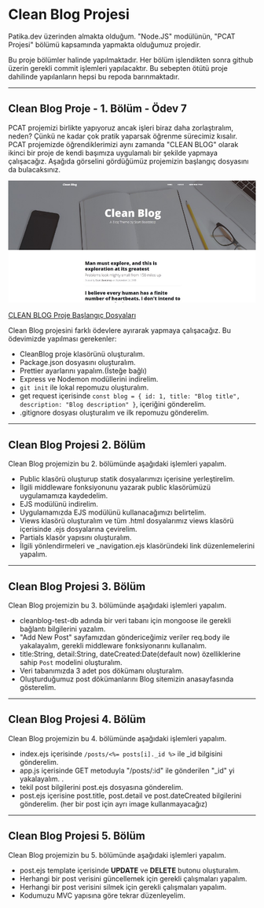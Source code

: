 # Clean Blog Projesi

Patika.dev üzerinden almakta olduğum. "Node.JS" modülünün, "PCAT Projesi" bölümü kapsamında yapmakta olduğumuz projedir.

Bu proje bölümler halinde yapılmaktadır. Her bölüm işlendikten sonra github üzerin gerekli commit işlemleri yapılacaktır.
Bu sebepten ötütü proje dahilinde yapılanların hepsi bu repoda barınmaktadır.

***

## Clean Blog Proje - 1. Bölüm - Ödev 7

PCAT projemizi birlikte yapıyoruz ancak işleri biraz daha zorlaştıralım, neden? Çünkü ne kadar çok pratik yaparsak öğrenme sürecimiz kısalır. PCAT projemizde öğrendiklerimizi aynı zamanda "CLEAN BLOG" olarak ikinci bir proje de kendi başımıza uygulamalı bir şekilde yapmaya çalışacağız. Aşağıda görselini gördüğümüz projemizin başlangıç dosyasını da bulacaksınız.

![Clean Blog Proje - 1. Bölüm - Ödev 7](./DOC-temp/odev-7-img-1.jpg)

[CLEAN BLOG Proje Başlangıç Dosyaları](https://drive.google.com/file/d/1yWS-hrxi7MwsyU2YxpcCpfXd6ilws1Xw/view?usp=sharing)

Clean Blog projesini farklı ödevlere ayırarak yapmaya çalışacağız. Bu ödevimizde yapılması gerekenler:

- CleanBlog proje klasörünü oluşturalım.
- Package.json dosyasını oluşturalım.
- Prettier ayarlarını yapalım.(İsteğe bağlı)
- Express ve Nodemon modüllerini indirelim.
- `git init` ile lokal repomuzu oluşturalım.
- get request içerisinde `const blog = { id: 1, title: "Blog title", description: "Blog description" }`, içeriğini gönderelim.
- .gitignore dosyası oluşturalım ve ilk repomuzu gönderelim.

***

## Clean Blog Projesi 2. Bölüm

Clean Blog projemizin bu 2. bölümünde aşağıdaki işlemleri yapalım.

- Public klasörü oluşturup statik dosyalarımızı içerisine yerleştirelim.
- İlgili middleware fonksiyonunu yazarak public klasörümüzü uygulamamıza kaydedelim.
- EJS modülünü indirelim.
- Uygulamamızda EJS modülünü kullanacağımızı belirtelim.
- Views klasörü oluşturalım ve tüm .html dosyalarımız views klasörü içerisinde .ejs dosyalarına çevirelim.
- Partials klasör yapısını oluşturalım.
- İlgili yönlendirmeleri ve _navigation.ejs klasöründeki link düzenlemelerini yapalım.

***

## Clean Blog Projesi 3. Bölüm

Clean Blog projemizin bu 3. bölümünde aşağıdaki işlemleri yapalım.

- cleanblog-test-db adında bir veri tabanı için mongoose ile gerekli bağlantı bilgilerini yazalım.
- "Add New Post" sayfamızdan göndericeğimiz veriler req.body ile yakalayalım, gerekli middleware fonksiyonarını kullanalım.
- title:String, detail:String, dateCreated:Date(default now) özelliklerine sahip `Post` modelini oluşturalım.
- Veri tabanımızda 3 adet pos dökümanı oluşturalım.
- Oluşturduğumuz post dökümanlarını Blog sitemizin anasayfasında gösterelim.

***

## Clean Blog Projesi 4. Bölüm

Clean Blog projemizin bu 4. bölümünde aşağıdaki işlemleri yapalım.

- index.ejs içerisinde `/posts/<%= posts[i]._id %>` ile _id bilgisini gönderelim.
- app.js içerisinde GET metoduyla "/posts/:id" ile gönderilen "_id" yi yakalayalım. .
- tekil post bilgilerini post.ejs dosyasına gönderelim.
- post.ejs içerisine post.title, post.detail ve post.dateCreated bilgilerini gönderelim. (her bir post için ayrı image kullanmayacağız)

***

## Clean Blog Projesi 5. Bölüm

Clean Blog projemizin bu 5. bölümünde aşağıdaki işlemleri yapalım.

- post.ejs template içerisinde **UPDATE** ve **DELETE** butonu oluşturalım.
- Herhangi bir post verisini güncellemek için gerekli çalışmaları yapalım.
- Herhangi bir post verisini silmek için gerekli çalışmaları yapalım.
- Kodumuzu MVC yapısına göre tekrar düzenleyelim.
